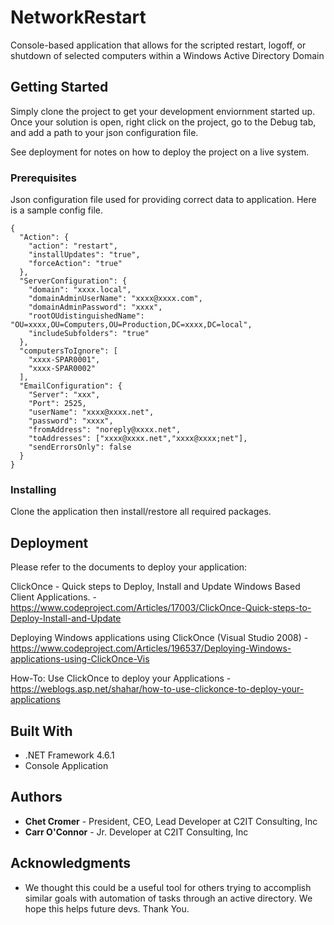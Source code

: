 # NetworkRestart
Console-based application that allows for the scripted restart, logoff, or shutdown of selected computers within a Windows Active Directory Domain

## Getting Started

Simply clone the project to get your development enviornment started up. Once your solution is open, right click on the project, go to the Debug tab, and add a path to your json configuration file.

See deployment for notes on how to deploy the project on a live system.

### Prerequisites

Json configuration file used for providing correct data to application. 
Here is a sample config file. 

```
{
  "Action": {
    "action": "restart",
    "installUpdates": "true",
    "forceAction": "true"
  },
  "ServerConfiguration": {
    "domain": "xxxx.local",
    "domainAdminUserName": "xxxx@xxxx.com",
    "domainAdminPassword": "xxxx",
    "rootOUdistinguishedName": "OU=xxxx,OU=Computers,OU=Production,DC=xxxx,DC=local",
    "includeSubfolders": "true"
  },
  "computersToIgnore": [
    "xxxx-SPAR0001",
    "xxxx-SPAR0002"
  ],
  "EmailConfiguration": {
    "Server": "xxx",
    "Port": 2525,
    "userName": "xxxx@xxxx.net",
    "password": "xxxx",
    "fromAddress": "noreply@xxxx.net",
    "toAddresses": ["xxxx@xxxx.net","xxxx@xxxx;net"],
    "sendErrorsOnly": false
  }
}
```

### Installing

Clone the application then install/restore all required packages. 

## Deployment

Please refer to the documents to deploy your application:

ClickOnce - Quick steps to Deploy, Install and Update Windows Based Client Applications. - https://www.codeproject.com/Articles/17003/ClickOnce-Quick-steps-to-Deploy-Install-and-Update

Deploying Windows applications using ClickOnce (Visual Studio 2008) - https://www.codeproject.com/Articles/196537/Deploying-Windows-applications-using-ClickOnce-Vis

How-To: Use ClickOnce to deploy your Applications - https://weblogs.asp.net/shahar/how-to-use-clickonce-to-deploy-your-applications

## Built With

* .NET Framework 4.6.1
* Console Application

## Authors

* **Chet  Cromer** - President, CEO, Lead Developer at C2IT Consulting, Inc
* **Carr O'Connor** - Jr. Developer at C2IT Consulting, Inc

## Acknowledgments

* We thought this could be a useful tool for others trying to accomplish similar goals with automation of tasks through an active directory. We hope this helps future devs. Thank You. 
